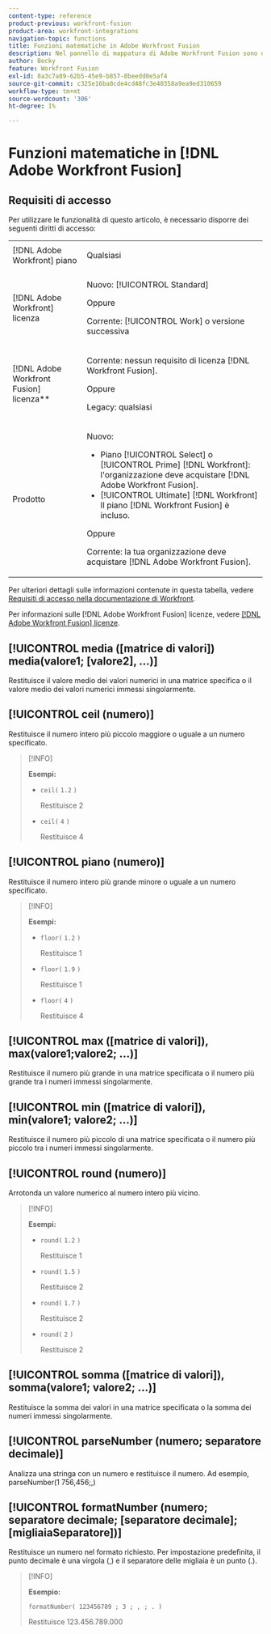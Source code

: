 ```yaml
---
content-type: reference
product-previous: workfront-fusion
product-area: workfront-integrations
navigation-topic: functions
title: Funzioni matematiche in Adobe Workfront Fusion
description: Nel pannello di mappatura di Adobe Workfront Fusion sono disponibili le seguenti funzioni matematiche.
author: Becky
feature: Workfront Fusion
exl-id: 8a3c7a89-62b5-45e9-b857-8beedd0e5af4
source-git-commit: c325e16ba0cde4cd48fc3e40358a9ea9ed310659
workflow-type: tm+mt
source-wordcount: '306'
ht-degree: 1%

---
```


# Funzioni matematiche in [!DNL Adobe Workfront Fusion]

<!--Audited: 4/2024-->

## Requisiti di accesso

Per utilizzare le funzionalità di questo articolo, è necessario disporre dei seguenti diritti di accesso:

<table style="table-layout:auto"> 
 <col>  
 <col>  
 <tbody>  
  <tr>  
   <td role="rowheader">[!DNL Adobe Workfront] piano</td>  
   <td> <p>Qualsiasi</p> </td>  
  </tr>  
  <tr data-mc-conditions="">  
   <td role="rowheader">[!DNL Adobe Workfront] licenza</td>  
   <td> <p>Nuovo: [!UICONTROL Standard]</p><p>Oppure</p><p>Corrente: [!UICONTROL Work] o versione successiva</p> </td>  
  </tr>  
  <tr>  
   <td role="rowheader">[!DNL Adobe Workfront Fusion] licenza**</td>  
   <td> 
   <p>Corrente: nessun requisito di licenza [!DNL Workfront Fusion].</p> 
   <p>Oppure</p> 
   <p>Legacy: qualsiasi </p> 
   </td>  
  </tr>  
  <tr>  
   <td role="rowheader">Prodotto</td>  
   <td> 
   <p>Nuovo:</p> <ul><li>Piano [!UICONTROL Select] o [!UICONTROL Prime] [!DNL Workfront]: l'organizzazione deve acquistare [!DNL Adobe Workfront Fusion].</li><li>[!UICONTROL Ultimate] [!DNL Workfront] Il piano [!DNL Workfront Fusion] è incluso.</li></ul> 
   <p>Oppure</p> 
   <p>Corrente: la tua organizzazione deve acquistare [!DNL Adobe Workfront Fusion].</p> 
   </td>  
  </tr> 
 </tbody>  
</table>

Per ulteriori dettagli sulle informazioni contenute in questa tabella, vedere [Requisiti di accesso nella documentazione di Workfront](/help/quicksilver/administration-and-setup/add-users/access-levels-and-object-permissions/access-level-requirements-in-documentation.md).

Per informazioni sulle [!DNL Adobe Workfront Fusion] licenze, vedere [[!DNL Adobe Workfront Fusion] licenze](../../workfront-fusion/get-started/license-automation-vs-integration.md).

## [!UICONTROL media ([matrice di valori]) media(valore1; [valore2], ...)]

Restituisce il valore medio dei valori numerici in una matrice specifica o il valore medio dei valori numerici immessi singolarmente.

## [!UICONTROL ceil (numero)]

Restituisce il numero intero più piccolo maggiore o uguale a un numero specificato.

>[!INFO]
>
>**Esempi:**
>
>* `ceil(` `1.2` `)`
>
>   Restituisce 2
>
>* `ceil(` `4` `)`
>
>   Restituisce 4

## [!UICONTROL piano (numero)]

Restituisce il numero intero più grande minore o uguale a un numero specificato.

>[!INFO]
>
>**Esempi:**
>
>* `floor(` `1.2` `)`
>
>   Restituisce 1
>
>* `floor(` `1.9` `)`
>
>   Restituisce 1
>
>* `floor(` `4` `)`
>
>   Restituisce 4

## [!UICONTROL max ([matrice di valori]), max(valore1;valore2; ...)]

Restituisce il numero più grande in una matrice specificata o il numero più grande tra i numeri immessi singolarmente.

## [!UICONTROL min ([matrice di valori]), min(valore1; valore2; ...)]

Restituisce il numero più piccolo di una matrice specificata o il numero più piccolo tra i numeri immessi singolarmente.

## [!UICONTROL round (numero)]

Arrotonda un valore numerico al numero intero più vicino.

>[!INFO]
>
>**Esempi:**
>
>* `round(` `1.2` `)`
>
>   Restituisce 1
>
>* `round(` `1.5` `)`
>
>   Restituisce 2
>
>* `round(` `1.7` `)`
>
>   Restituisce 2
> 
>* `round(` `2` `)`
>
>   Restituisce 2

## [!UICONTROL somma ([matrice di valori]), somma(valore1; valore2; ...)]

Restituisce la somma dei valori in una matrice specificata o la somma dei numeri immessi singolarmente.

## [!UICONTROL parseNumber (numero; separatore decimale)]

Analizza una stringa con un numero e restituisce il numero. Ad esempio, parseNumber(1 756,456;,)

## [!UICONTROL formatNumber (numero; separatore decimale; [separatore decimale]; [migliaiaSeparatore])]

Restituisce un numero nel formato richiesto. Per impostazione predefinita, il punto decimale è una virgola (,) e il separatore delle migliaia è un punto (.).

>[!INFO]
>
>**Esempio:**
>
>`formatNumber( 123456789 ; 3 ; , ; . )`
>
>Restituisce 123.456.789.000
